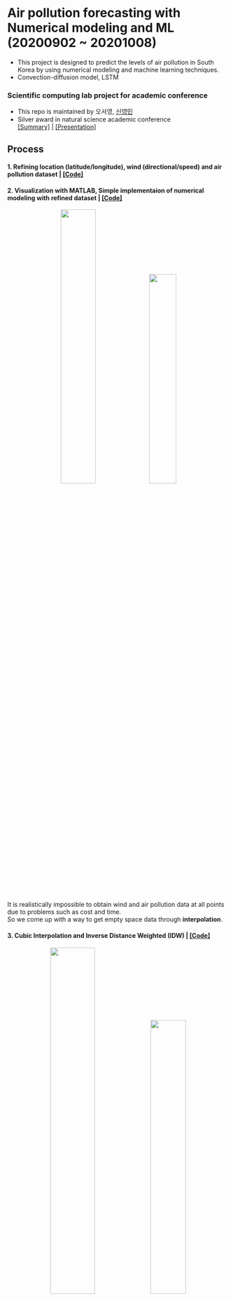 # Air pollution forecasting with Numerical modeling and ML (20200902 ~ 20201008)
- This project is designed to predict the levels of air pollution in South Korea by using numerical modeling and machine learning techniques.
- Convection-diffusion model, LSTM

### Scientific computing lab project for academic conference
- This repo is maintained by 오서영, [신영민](https://github.com/young3984)
- Silver award in natural science academic conference  
[[Summary]](https://github.com/OH-Seoyoung/Air_pollution_forecasting_with_Numerical_modeling_and_ML/blob/master/summary.pdf) | [[Presentation]](https://github.com/OH-Seoyoung/Air_pollution_forecasting_with_Numerical_modeling_and_ML/blob/master/presentation.pdf)  

## Process
#### **1**. Refining location (latitude/longitude), wind (directional/speed) and air pollution dataset | [[Code]](https://github.com/OH-Seoyoung/Forecasting_on_air_pollution_with_Numerical_analysis_and_ML/blob/master/1_Make_location%2Cwind%2C%2Cair_pollution_dataset/Make_location_and_wind_directional%2Cspeed_dataset.ipynb)  
#### **2**. Visualization with MATLAB, Simple implementaion of numerical modeling with refined dataset | [[Code]](https://github.com/OH-Seoyoung/Forecasting_on_air_pollution_with_Numerical_analysis_and_ML/tree/master/2_Visualization_and_Simple_numerical_modeling)  

<div align="center">
<img src="https://github.com/OH-Seoyoung/Forecasting_on_air_pollution_with_Numerical_analysis_and_ML/blob/master/figure/fig2.jpg?raw=True" width="40%">
<img src="https://github.com/OH-Seoyoung/Forecasting_on_air_pollution_with_Numerical_analysis_and_ML/blob/master/figure/fig4.jpg?raw=True" width="35%"> <br>
</div>  

It is realistically impossible to obtain wind and air pollution data at all points due to problems such as cost and time.  
So we come up with a way to get empty space data through **interpolation**.

#### **3**. Cubic Interpolation and Inverse Distance Weighted (IDW) | [[Code]](https://github.com/OH-Seoyoung/Air_pollution_forecasting_with_Numerical_modeling_and_ML/tree/master/3_Vector_interpolation_with_wind_and_air_pollution_dataset)  
<div align="center">
<img src="https://github.com/OH-Seoyoung/Forecasting_on_air_pollution_with_Numerical_analysis_and_ML/blob/master/figure/fig6.jpg?raw=True" width="45%">
<img src="https://github.com/OH-Seoyoung/Forecasting_on_air_pollution_with_Numerical_analysis_and_ML/blob/master/figure/fig5.jpg?raw=True" width="40%"> <br>
</div>  
  
We apply **cubic** interpolation to wind vector dataset by using scipy. It returns the value determined from a peicewise cubic, continuously differentiable and approximately curvature-minimizing polynomial surface.  
Also, We use **IDW** to air pollution dataset. IDW is an interpolation method that computes the score of query points based on the scores of their k-nearest neighbours, weighted by the inverse of their distances.  

#### **4**. Convection-diffusion equation with interpolated dataset | [[Code]](https://github.com/OH-Seoyoung/Air_pollution_forecasting_with_Numerical_modeling_and_ML/blob/master/4_Convection-diffusion_equation/convection_diffusion_eqs.m)  
Central difference method, Neumann boundary condition  
  
Convection-diffusion equation and discretized one  
<div align="center">
<img src="https://github.com/OH-Seoyoung/Forecasting_on_air_pollution_with_Numerical_analysis_and_ML/blob/master/figure/cde1.jpg?raw=True" width="50%">
<img src="https://github.com/OH-Seoyoung/Forecasting_on_air_pollution_with_Numerical_analysis_and_ML/blob/master/figure/cde2.jpg?raw=True" width="45%">
</div>
  
#### **5**. Long Short Term Memory (LSTM) | [[Code]](https://github.com/OH-Seoyoung/Air_pollution_forecasting_with_Numerical_modeling_and_ML/blob/master/5_Long_short_term_memory_(LSTM)/Forecasting_air_pollution_with_RNNs.ipynb)  
Simple RNN, Simple LSTM, Stacked LSTM  

## Results - Visualization
> 1. Mathematical Modeling - Convection-diffusion equation  
<div align="center">
<img src="https://github.com/OH-Seoyoung/Forecasting_on_air_pollution_with_Numerical_analysis_and_ML/blob/master/figure/mesh.gif?raw=True" width="40%">
<img src="https://github.com/OH-Seoyoung/Forecasting_on_air_pollution_with_Numerical_analysis_and_ML/blob/master/figure/contour.gif?raw=True" width="40%"> <br>
</div>  
   
   
> 2. Machine Learning - LSTM
<div align="center">
<img src="https://github.com/OH-Seoyoung/Forecasting_on_air_pollution_with_Numerical_analysis_and_ML/blob/master/figure/Real1.jpg?raw=True" width="40%">
<img src="https://github.com/OH-Seoyoung/Forecasting_on_air_pollution_with_Numerical_analysis_and_ML/blob/master/figure/LSTM1.jpg?raw=True" width="40%"> <br>  
</div>
<div align="center">
<img src="https://github.com/OH-Seoyoung/Forecasting_on_air_pollution_with_Numerical_analysis_and_ML/blob/master/figure/Real2.jpg?raw=True" width="40%">
<img src="https://github.com/OH-Seoyoung/Forecasting_on_air_pollution_with_Numerical_analysis_and_ML/blob/master/figure/LSTM2.jpg?raw=True" width="40%"> <br>
</div>  
  
## Dataset  
```
[1] 기상자료개방포털, https://data.kma.go.kr/cmmn/main.do  
[2] 에어코리아, https://www.airkorea.or.kr/index
```
